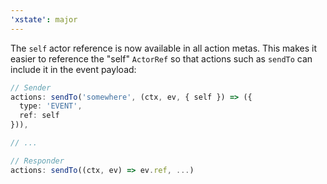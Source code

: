 ```yaml
---
'xstate': major
---
```


The `self` actor reference is now available in all action metas. This makes it easier to reference the "self" `ActorRef` so that actions such as `sendTo` can include it in the event payload:

```ts
// Sender
actions: sendTo('somewhere', (ctx, ev, { self }) => ({
  type: 'EVENT',
  ref: self
})),

// ...

// Responder
actions: sendTo((ctx, ev) => ev.ref, ...)
```
